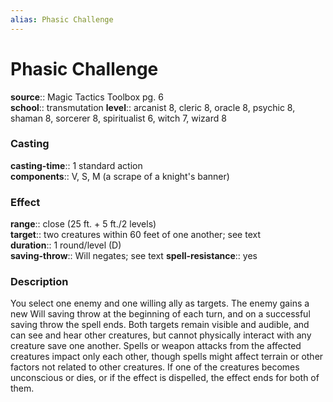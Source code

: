 ```yaml
---
alias: Phasic Challenge
---
```


# Phasic Challenge 

**source**:: Magic Tactics Toolbox pg. 6  
**school**:: transmutation
**level**:: arcanist 8, cleric 8, oracle 8, psychic 8, shaman 8, sorcerer 8, spiritualist 6, witch 7, wizard 8

### Casting 

**casting-time**:: 1 standard action  
**components**:: V, S, M (a scrape of a knight's banner)

### Effect 

**range**:: close (25 ft. + 5 ft./2 levels)  
**target**:: two creatures within 60 feet of one another; see text  
**duration**:: 1 round/level (D)  
**saving-throw**:: Will negates; see text
**spell-resistance**:: yes

### Description 

You select one enemy and one willing ally as targets. The enemy gains a new Will saving throw at the beginning of each turn, and on a successful saving throw the spell ends. Both targets remain visible and audible, and can see and hear other creatures, but cannot physically interact with any creature save one another. Spells or weapon attacks from the affected creatures impact only each other, though spells might affect terrain or other factors not related to other creatures. If one of the creatures becomes unconscious or dies, or if the effect is dispelled, the effect ends for both of them.
